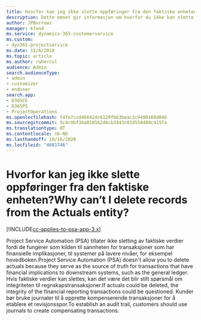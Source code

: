 ```yaml
---
title: Hvorfor kan jeg ikke slette oppføringer fra den faktiske enheten?
description: Dette emnet gir informasjon om hvorfor du ikke kan slette oppføringer fra den faktiske enheten.
author: JPBurrows
manager: kfend
ms.service: dynamics-365-customerservice
ms.custom:
- dyn365-projectservice
ms.date: 11/6/2018
ms.topic: article
ms.author: ruhercul
audience: Admin
search.audienceType:
- admin
- customizer
- enduser
search.app:
- D365CE
- D365PS
- ProjectOperations
ms.openlocfilehash: f47e7ccd46642dc6129fbb3beac3c9490160d046
ms.sourcegitcommit: 5c4c9bf3ba018562d6cb3443c01d550489c415fa
ms.translationtype: HT
ms.contentlocale: nb-NO
ms.lasthandoff: 10/16/2020
ms.locfileid: "4081746"
---
```

# <a name="why-cant-i-delete-records-from-the-actuals-entity"></a><span data-ttu-id="242f9-103">Hvorfor kan jeg ikke slette oppføringer fra den faktiske enheten?</span><span class="sxs-lookup"><span data-stu-id="242f9-103">Why can’t I delete records from the Actuals entity?</span></span>

[!INCLUDE[cc-applies-to-psa-app-3.x](../includes/cc-applies-to-psa-app-3x.md)]

<span data-ttu-id="242f9-104">Project Service Automation (PSA) tillater ikke sletting av faktiske verdier fordi de fungerer som kilden til sannheten for transaksjoner som har finansielle implikasjoner, til systemer på lavere nivåer, for eksempel hovedboken.</span><span class="sxs-lookup"><span data-stu-id="242f9-104">Project Service Automation (PSA) doesn't allow you to delete actuals because they serve as the source of truth for transactions that have financial implications to downstream systems, such as the general ledger.</span></span> <span data-ttu-id="242f9-105">Hvis faktiske verdier kan slettes, kan det være det blir stilt spørsmål om integriteten til regnskapstransaksjoner.</span><span class="sxs-lookup"><span data-stu-id="242f9-105">If actuals could be deleted, the integrity of the financial reporting transactions could be questioned.</span></span> <span data-ttu-id="242f9-106">Kunder bør bruke journaler til å opprette kompenserende transaksjoner for å etablere et revisjonsspor.</span><span class="sxs-lookup"><span data-stu-id="242f9-106">To establish an audit trail, customers should use journals to create compensating transactions.</span></span>

